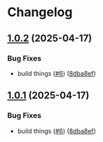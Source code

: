 # Changelog

## [1.0.2](https://github.com/jacob-ebey/parcel-plugin-react-router/compare/parcel-resolver-react-router-typegen-experimental-v1.0.1...parcel-resolver-react-router-typegen-experimental-v1.0.2) (2025-04-17)


### Bug Fixes

* build things ([#6](https://github.com/jacob-ebey/parcel-plugin-react-router/issues/6)) ([8dba8ef](https://github.com/jacob-ebey/parcel-plugin-react-router/commit/8dba8efcd4209f8e69fa763a82ecc0892cd0ea22))

## [1.0.1](https://github.com/jacob-ebey/parcel-plugin-react-router/compare/parcel-resolver-react-router-typegen-experimental-v1.0.0...parcel-resolver-react-router-typegen-experimental-v1.0.1) (2025-04-17)


### Bug Fixes

* build things ([#6](https://github.com/jacob-ebey/parcel-plugin-react-router/issues/6)) ([8dba8ef](https://github.com/jacob-ebey/parcel-plugin-react-router/commit/8dba8efcd4209f8e69fa763a82ecc0892cd0ea22))
